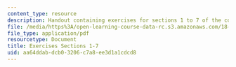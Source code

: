 ```yaml
---
content_type: resource
description: Handout containing exercises for sections 1 to 7 of the course.
file: /media/https%3A/open-learning-course-data-rc.s3.amazonaws.com/18-01-single-variable-calculus-fall-2006/aa64ddabdcb03206c7a8ee3d1a1cdcd8_e_exrcs_scsn_1_7.pdf
file_type: application/pdf
resourcetype: Document
title: Exercises Sections 1-7
uid: aa64ddab-dcb0-3206-c7a8-ee3d1a1cdcd8
---
```

